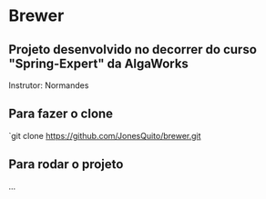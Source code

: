 # Brewer

## Projeto desenvolvido no decorrer do curso "Spring-Expert" da AlgaWorks

Instrutor: Normandes

## Para fazer o clone
`git clone  https://github.com/JonesQuito/brewer.git

## Para rodar o projeto
...


